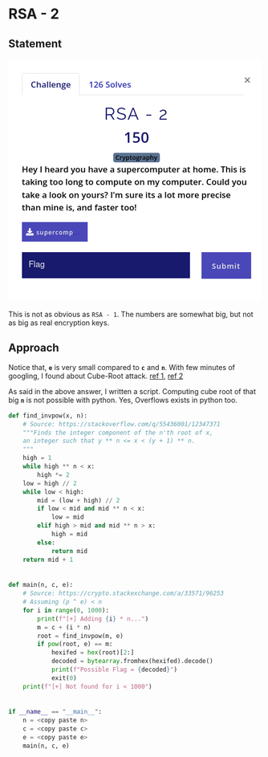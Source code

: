# RSA - 2

## Statement

![Challenge Description](chall.png)

This is not as obvious as `RSA - 1`. The numbers are somewhat big, but not as big as real encryption keys.

## Approach

Notice that, **`e`** is very small compared to **`c`** and **`n`**. With few minutes of googling, I found about Cube-Root attack. [ref 1](https://crypto.stackexchange.com/questions/33561/cube-root-attack-rsa-with-low-exponent), [ref 2](https://wiki.bi0s.in/crypto/rsa-cube-root-attack/)

As said in the above answer, I written a script. Computing cube root of that big **`n`** is not possible with python. Yes, Overflows exists in python too.

```python
def find_invpow(x, n):
    # Source: https://stackoverflow.com/q/55436001/12347371
    """Finds the integer component of the n'th root of x,
    an integer such that y ** n <= x < (y + 1) ** n.
    """
    high = 1
    while high ** n < x:
        high *= 2
    low = high // 2
    while low < high:
        mid = (low + high) // 2
        if low < mid and mid ** n < x:
            low = mid
        elif high > mid and mid ** n > x:
            high = mid
        else:
            return mid
    return mid + 1


def main(n, c, e):
    # Source: https://crypto.stackexchange.com/a/33571/96253
    # Assuming (p ^ e) < n
    for i in range(0, 1000):
        print(f"[+] Adding {i} * n...")
        m = c + (i * n)
        root = find_invpow(m, e)
        if pow(root, e) == m:
            hexifed = hex(root)[2:]
            decoded = bytearray.fromhex(hexifed).decode()
            print(f"Possible Flag = {decoded}")
            exit(0)
    print(f"[+] Not found for i < 1000")


if __name__ == "__main__":
    n = <copy paste n>
    c = <copy paste c>
    e = <copy paste e>
    main(n, c, e)

```
